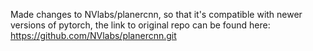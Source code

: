 Made changes to NVlabs/planercnn, so that it's compatible with newer versions of pytorch, the link to original repo can be found here: https://github.com/NVlabs/planercnn.git

